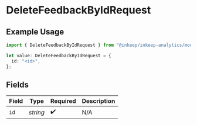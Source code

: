 # DeleteFeedbackByIdRequest

## Example Usage

```typescript
import { DeleteFeedbackByIdRequest } from "@inkeep/inkeep-analytics/models/operations";

let value: DeleteFeedbackByIdRequest = {
  id: "<id>",
};
```

## Fields

| Field              | Type               | Required           | Description        |
| ------------------ | ------------------ | ------------------ | ------------------ |
| `id`               | *string*           | :heavy_check_mark: | N/A                |